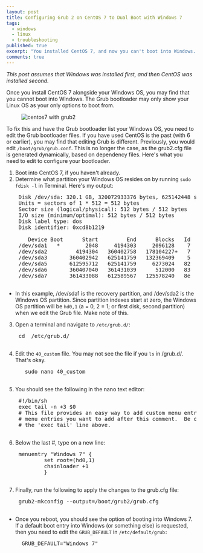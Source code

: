 ```yaml
---
layout: post
title: Configuring Grub 2 on CentOS 7 to Dual Boot with Windows 7
tags: 
  - windows
  - linux
  - troubleshooting
published: true
excerpt: "You installed CentOS 7, and now you can't boot into Windows. If you want to dual boot CentOS 7 with Windows 7, you need to configure the Grub files. That is, unless you're happy to be stuck in Linux Land!"
comments: true
---
```



_This post assumes that Windows was installed first, and then CentOS was installed second._

Once you install CentOS 7 alongside your Windows OS, you may find that you cannot boot into Windows. The Grub bootloader may only show your Linux OS as your only options to boot from.
    <figure>
        <img src="{{ site.url }}/images/centos7_grub2.png" alt="centos7 with grub2">
    </figure>

To fix this and have the Grub bootloader list your Windows OS, you need to edit the Grub bootloader files. If you have used CentOS is the past (with 6 or earlier), you may find that editing Grub is different. Previously, you would edit `/boot/grub/grub.conf`. This is no longer the case, as the grub2.cfg file is generated dynamically, based on dependency files. Here's what you need to edit to configure your bootloader.

1. Boot into CentOS 7, if you haven't already.
2. Determine what partition your Windows OS resides on by running `sudo fdisk -l` in Terminal. Here's my output:
    <pre>
    Disk /dev/sda: 320.1 GB, 320072933376 bytes, 625142448 sectors
    Units = sectors of 1 * 512 = 512 bytes
    Sector size (logical/physical): 512 bytes / 512 bytes
    I/O size (minimum/optimal): 512 bytes / 512 bytes
    Disk label type: dos
    Disk identifier: 0xcd8b1219

       Device Boot      Start         End      Blocks   Id  System
    /dev/sda1   *        2048     4194303     2096128    7  HPFS/NTFS/exFAT
    /dev/sda2         4194304   360402758   178104227+   7  HPFS/NTFS/exFAT
    /dev/sda3       360402942   625141759   132369409    5  Extended
    /dev/sda5       612595712   625141759     6273024   82  Linux swap / Solaris
    /dev/sda6       360407040   361431039      512000   83  Linux
    /dev/sda7       361433088   612589567   125578240   8e  Linux LVM
    </pre>
  + In this example, /dev/sda1 is the recovery partition, and /dev/sda2 is the Windows OS partition. Since partition indexes start at zero, the Windows OS partition will be `hd0,1` (a = 0, 2 = 1; or first disk, second partition) when we edit the Grub file. Make note of this.

3. Open a terminal and navigate to `/etc/grub.d/`:
    <pre>
    cd  /etc/grub.d/
    </pre>
4. Edit the `40_custom` file. You may not see the file if you `ls` in /grub.d/. That's okay.
    <pre>
      sudo nano 40_custom
    </pre>
5. You should see the following in the nano text editor:
    <pre>
    #!/bin/sh
    exec tail -n +3 $0
    # This file provides an easy way to add custom menu entries.  Simply type the
    # menu entries you want to add after this comment.  Be careful not to change
    # the 'exec tail' line above.
    </pre>
6. Below the last #, type on a new line:
    <pre>
    menuentry "Windows 7" {
            set root=(hd0,1)
            chainloader +1
            }
    </pre>
7. Finally, run the following to apply the changes to the grub.cfg file:
    <pre>
    grub2-mkconfig --output=/boot/grub2/grub.cfg
    </pre>
  + Once you reboot, you should see the option of booting into Windows 7. If a default boot entry into Windows (or something else) is requested, then you need to edit the `GRUB_DEFAULT` in `/etc/default/grub:`
      <pre>
      GRUB_DEFAULT="Windows 7"
      </pre>
